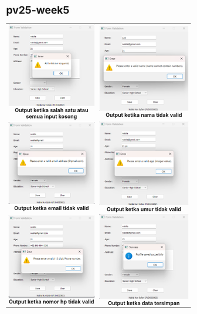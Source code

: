 # pv25-week5
<table align="center">
  <tr>
    <td align="center">
      <img src="1.png" width="400"/><br>
      <b>Output ketika salah satu atau semua input kosong</b>
    </td>
    <td align="center">
      <img src="2.png" width="400"/><br>
      <b>Output ketika nama tidak valid</b>
    </td>
  </tr>
  <tr>
    <td align="center">
      <img src="3.png" width="400"/><br>
      <b>Output ketka email tidak valid</b>
    </td>
    <td align="center">
      <img src="4.png" width="400"/><br>
      <b>Output ketka umur tidak valid </b>
    </td>
  </tr>
  <tr>
    <td align="center">
      <img src="5.png" width="400"/><br>
      <b>Output ketka nomor hp tidak valid </b>
    </td>
    <td align="center">
      <img src="6.png" width="400"/><br>
      <b>Output ketka data tersimpan</b>
    </td>
  </tr>
</table>
